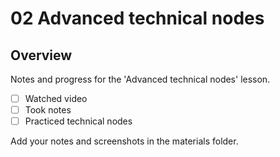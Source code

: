# 02 Advanced technical nodes

## Overview

Notes and progress for the 'Advanced technical nodes' lesson.

- [ ] Watched video
- [ ] Took notes
- [ ] Practiced technical nodes

Add your notes and screenshots in the materials folder.
